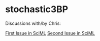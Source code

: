 # stochastic3BP

Discussions with/by Chris:

[First Issue in SciML](https://github.com/SciML/DifferentialEquations.jl/issues/857#issuecomment-1117576924)
[Second Issue in SciML](https://github.com/SciML/StochasticDiffEq.jl/issues/181)
